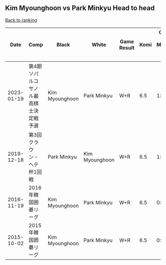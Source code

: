 ## Kim Myounghoon vs Park Minkyu Head to head

[Back to ranking](../../index.md)




| **Date** | **Comp** | **Black** | **White** | **Game Result** | **Komi** | **Cumulative Kim Myounghoon Vs Park Minkyu** | **Kim Myounghoon Streak** | **Park Minkyu Streak** | 
| --- | --- | --- | --- | --- | --- | --- | --- | --- |
| 2023-01-19 | 第4期ソパルコサノル最高棋士決定戦予選 | Kim Myounghoon | Park Minkyu | W+R | 6.5 | 1:3 | 0 | 1 | 
| 2019-12-18 | 第3回クラウン・ヘテ杯1回戦 | Park Minkyu | Kim Myounghoon | W+R | 6.5 | 1:2 | 1 | 0 | 
| 2016-11-19 | 2016年韓国囲碁リーグ | Kim Myounghoon | Park Minkyu | W+R | 6.5 | 0:2 | 0 | 2 | 
| 2015-10-02 | 2015年韓国囲碁リーグ | Kim Myounghoon | Park Minkyu | W+R | 6.5 | 0:1 | 0 | 1 |





